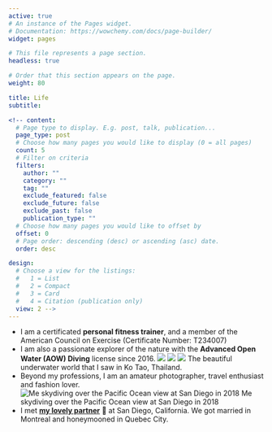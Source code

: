 ```yaml
---
active: true
# An instance of the Pages widget.
# Documentation: https://wowchemy.com/docs/page-builder/
widget: pages

# This file represents a page section.
headless: true

# Order that this section appears on the page.
weight: 80

title: Life
subtitle:

<!-- content:
  # Page type to display. E.g. post, talk, publication...
  page_type: post
  # Choose how many pages you would like to display (0 = all pages)
  count: 5
  # Filter on criteria
  filters:
    author: ""
    category: ""
    tag: ""
    exclude_featured: false
    exclude_future: false
    exclude_past: false
    publication_type: ""
  # Choose how many pages you would like to offset by
  offset: 0
  # Page order: descending (desc) or ascending (asc) date.
  order: desc

design:
  # Choose a view for the listings:
  #   1 = List
  #   2 = Compact
  #   3 = Card
  #   4 = Citation (publication only)
  view: 2 -->
---
```

* I am a certificated **personal fitness trainer**, and a member of the American Council on Exercise (Certificate Number: T234007)
* I am also a passionate explorer of the nature with the **Advanced Open Water (AOW) Diving** license since 2016. 
![](/media/diving1.jpg)
![](/media/diving3.jpg)
![](/media/diving4.jpg)
  The beautiful underwater world that I saw in Ko Tao, Thailand.
* Beyond my professions, I am an amateur photographer, travel enthusiast and fashion lover. 
![Me skydiving over the Pacific Ocean view at San Diego in 2018](/media/skydiving.jpg)
  Me skydiving over the Pacific Ocean view at San Diego in 2018
* I met [**my lovely partner**](https://haolun-wu.github.io/) 💌 at San Diego, California. We got married in Montreal and honeymooned in Quebec City.
